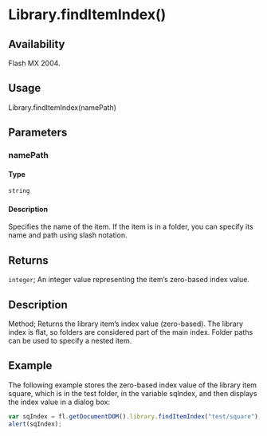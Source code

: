 # Library.findItemIndex()

## Availability

Flash MX 2004.

## Usage

Library.findItemIndex(namePath)

## Parameters

### **namePath**

#### Type

```typescript
string
```

#### Description

Specifies the name of the item. If the item is in a folder, you can specify its name and path using slash notation.

## Returns

`integer`; An integer value representing the item’s zero-based index value.

## Description

Method; Returns the library item’s index value (zero-based). The library index is flat, so folders are considered part of the main index. Folder paths can be used to specify a nested item.

## Example

The following example stores the zero-based index value of the library item square, which is in the test folder, in the variable sqIndex, and then displays the index value in a dialog box:

```javascript
var sqIndex = fl.getDocumentDOM().library.findItemIndex("test/square"); 
alert(sqIndex);
```
